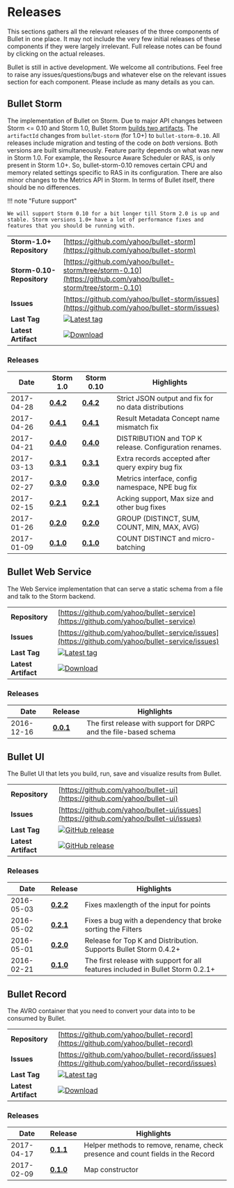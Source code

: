 # Releases

This sections gathers all the relevant releases of the three components of Bullet in one place. It may not include the very few initial releases of these components if they were largely irrelevant. Full release notes can be found by clicking on the actual releases.

Bullet is still in active development. We welcome all contributions. Feel free to raise any issues/questions/bugs and whatever else on the relevant issues section for each component. Please include as many details as you can.

## Bullet Storm

The implementation of Bullet on Storm. Due to major API changes between Storm <= 0.10 and Storm 1.0, Bullet Storm [builds two artifacts](../backend/setup-storm.md#older-storm-versions). The ```artifactId``` changes from ```bullet-storm``` (for 1.0+) to ```bullet-storm-0.10```.
All releases include migration and testing of the code on *both* versions. Both versions are built simultaneously. Feature parity depends on what was new in Storm 1.0. For example, the Resource Aware Scheduler or RAS, is only present in Storm 1.0+. So, bullet-storm-0.10 removes
certain CPU and memory related settings specific to RAS in its configuration. There are also minor changes to the Metrics API in Storm. In terms of Bullet itself, there should be no differences.

!!! note "Future support"

    We will support Storm 0.10 for a bit longer till Storm 2.0 is up and stable. Storm versions 1.0+ have a lot of performance fixes and features that you should be running with.

|                               |                 |
| ----------------------------- | --------------- |
| **Storm-1.0+ Repository**     | [https://github.com/yahoo/bullet-storm](https://github.com/yahoo/bullet-storm) |
| **Storm-0.10- Repository**    | [https://github.com/yahoo/bullet-storm/tree/storm-0.10](https://github.com/yahoo/bullet-storm/tree/storm-0.10) |
| **Issues**                    | [https://github.com/yahoo/bullet-storm/issues](https://github.com/yahoo/bullet-storm/issues) |
| **Last Tag**                  | [![Latest tag](https://img.shields.io/github/release/yahoo/bullet-storm.svg)](https://github.com/yahoo/bullet-storm/releases/latest) |
| **Latest Artifact**           | [![Download](https://api.bintray.com/packages/yahoo/maven/bullet-storm/images/download.svg)](https://bintray.com/yahoo/maven/bullet-storm/_latestVersion) |

### Releases

|    Date      |                               Storm 1.0                                            |                                      Storm 0.10                                         | Highlights |
| ------------ | ---------------------------------------------------------------------------------- | --------------------------------------------------------------------------------------- | ---------- |
| 2017-04-28   | [**0.4.2**](https://github.com/yahoo/bullet-storm/releases/tag/bullet-storm-0.4.2) | [**0.4.2**](https://github.com/yahoo/bullet-storm/releases/tag/bullet-storm-0.10-0.4.2) | Strict JSON output and fix for no data distributions |
| 2017-04-26   | [**0.4.1**](https://github.com/yahoo/bullet-storm/releases/tag/bullet-storm-0.4.1) | [**0.4.1**](https://github.com/yahoo/bullet-storm/releases/tag/bullet-storm-0.10-0.4.1) | Result Metadata Concept name mismatch fix |
| 2017-04-21   | [**0.4.0**](https://github.com/yahoo/bullet-storm/releases/tag/bullet-storm-0.4.0) | [**0.4.0**](https://github.com/yahoo/bullet-storm/releases/tag/bullet-storm-0.10-0.4.0) | DISTRIBUTION and TOP K release. Configuration renames. |
| 2017-03-13   | [**0.3.1**](https://github.com/yahoo/bullet-storm/releases/tag/bullet-storm-0.3.1) | [**0.3.1**](https://github.com/yahoo/bullet-storm/releases/tag/bullet-storm-0.10-0.3.1) | Extra records accepted after query expiry bug fix |
| 2017-02-27   | [**0.3.0**](https://github.com/yahoo/bullet-storm/releases/tag/bullet-storm-0.3.0) | [**0.3.0**](https://github.com/yahoo/bullet-storm/releases/tag/bullet-storm-0.10-0.3.0) | Metrics interface, config namespace, NPE bug fix |
| 2017-02-15   | [**0.2.1**](https://github.com/yahoo/bullet-storm/releases/tag/bullet-storm-0.2.1) | [**0.2.1**](https://github.com/yahoo/bullet-storm/releases/tag/bullet-storm-0.10-0.2.1) | Acking support, Max size and other bug fixes |
| 2017-01-26   | [**0.2.0**](https://github.com/yahoo/bullet-storm/releases/tag/bullet-storm-0.2.0) | [**0.2.0**](https://github.com/yahoo/bullet-storm/releases/tag/bullet-storm-0.10-0.2.0) | GROUP (DISTINCT, SUM, COUNT, MIN, MAX, AVG) |
| 2017-01-09   | [**0.1.0**](https://github.com/yahoo/bullet-storm/releases/tag/bullet-storm-0.1.0) | [**0.1.0**](https://github.com/yahoo/bullet-storm/releases/tag/bullet-storm-0.10-0.1.0) | COUNT DISTINCT and micro-batching |

## Bullet Web Service

The Web Service implementation that can serve a static schema from a file and talk to the Storm backend.

|                     |                 |
| ------------------- | --------------- |
| **Repository**      | [https://github.com/yahoo/bullet-service](https://github.com/yahoo/bullet-service) |
| **Issues**          | [https://github.com/yahoo/bullet-service/issues](https://github.com/yahoo/bullet-service/issues) |
| **Last Tag**        | [![Latest tag](https://img.shields.io/github/release/yahoo/bullet-service.svg)](https://github.com/yahoo/bullet-service/releases/latest) |
| **Latest Artifact** | [![Download](https://api.bintray.com/packages/yahoo/maven/bullet-service/images/download.svg)](https://bintray.com/yahoo/maven/bullet-service/_latestVersion) |

### Releases

|    Date      |                                      Release                                           | Highlights |
| ------------ | -------------------------------------------------------------------------------------- | ---------- |
| 2016-12-16   | [**0.0.1**](https://github.com/yahoo/bullet-service/releases/tag/bullet-service-0.0.1) | The first release with support for DRPC and the file-based schema |

## Bullet UI

The Bullet UI that lets you build, run, save and visualize results from Bullet.

|                     |                 |
| ------------------- | --------------- |
| **Repository**      | [https://github.com/yahoo/bullet-ui](https://github.com/yahoo/bullet-ui) |
| **Issues**          | [https://github.com/yahoo/bullet-ui/issues](https://github.com/yahoo/bullet-ui/issues) |
| **Last Tag**        | [![GitHub release](https://img.shields.io/github/release/yahoo/bullet-ui.svg)](https://github.com/yahoo/bullet-ui/releases/latest) |
| **Latest Artifact** | [![GitHub release](https://img.shields.io/github/release/yahoo/bullet-ui.svg)](https://github.com/yahoo/bullet-ui/releases/latest) |

### Releases

|    Date      |                                      Release                                           | Highlights |
| ------------ | -------------------------------------------------------------------------------------- | ---------- |
| 2016-05-03   | [**0.2.2**](https://github.com/yahoo/bullet-ui/releases/tag/v0.2.2) | Fixes maxlength of the input for points |
| 2016-05-02   | [**0.2.1**](https://github.com/yahoo/bullet-ui/releases/tag/v0.2.1) | Fixes a bug with a dependency that broke sorting the Filters |
| 2016-05-01   | [**0.2.0**](https://github.com/yahoo/bullet-ui/releases/tag/v0.2.0) | Release for Top K and Distribution. Supports Bullet Storm 0.4.2+ |
| 2016-02-21   | [**0.1.0**](https://github.com/yahoo/bullet-ui/releases/tag/v0.1.0) | The first release with support for all features included in Bullet Storm 0.2.1+ |

## Bullet Record

The AVRO container that you need to convert your data into to be consumed by Bullet.

|                     |                 |
| ------------------- | --------------- |
| **Repository**      | [https://github.com/yahoo/bullet-record](https://github.com/yahoo/bullet-record) |
| **Issues**          | [https://github.com/yahoo/bullet-record/issues](https://github.com/yahoo/bullet-record/issues) |
| **Last Tag**        | [![Latest tag](https://img.shields.io/github/release/yahoo/bullet-record.svg)](https://github.com/yahoo/bullet-record/releases/latest) |
| **Latest Artifact** | [![Download](https://api.bintray.com/packages/yahoo/maven/bullet-record/images/download.svg)](https://bintray.com/yahoo/maven/bullet-record/_latestVersion) |

### Releases

|    Date      |                                  Release                                             | Highlights |
| ------------ | ------------------------------------------------------------------------------------ | ---------- |
| 2017-04-17   | [**0.1.1**](https://github.com/yahoo/bullet-record/releases/tag/bullet-record-0.1.0) | Helper methods to remove, rename, check presence and count fields in the Record |
| 2017-02-09   | [**0.1.0**](https://github.com/yahoo/bullet-record/releases/tag/bullet-record-0.1.0) | Map constructor |
